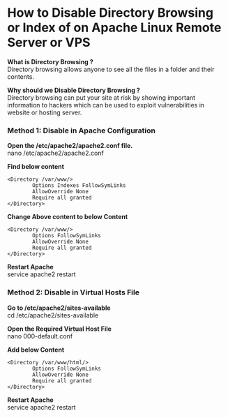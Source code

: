 # **How to Disable Directory Browsing or Index of on Apache Linux Remote Server or VPS**  

**What is Directory Browsing ?**  
Directory browsing allows anyone to see all the files in a folder and their contents.  

**Why should we Disable Directory Browsing ?**  
Directory browsing can put your site at risk by showing important information to hackers which can be used to exploit vulnerabilities in website or hosting server.  

### **Method 1: Disable in Apache Configuration**  

**Open the /etc/apache2/apache2.conf file.**  
nano /etc/apache2/apache2.conf  

**Find below content**  
```console
<Directory /var/www/>  
        Options Indexes FollowSymLinks  
        AllowOverride None  
        Require all granted  
</Directory>  
```

**Change Above content to below Content**  
```console
<Directory /var/www/>  
        Options FollowSymLinks  
        AllowOverride None  
        Require all granted  
</Directory>  
```

**Restart Apache**  
service apache2 restart  

### **Method 2: Disable in Virtual Hosts File**  

**Go to /etc/apache2/sites-available**  
cd /etc/apache2/sites-available  

**Open the Required Virtual Host File**  
nano 000-default.conf  

**Add below Content**  
```console
<Directory /var/www/html/>  
        Options FollowSymLinks  
        AllowOverride None  
        Require all granted  
</Directory>  
```

**Restart Apache**  
service apache2 restart  
